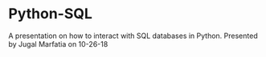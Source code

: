 # Python-SQL
A presentation on how to interact with SQL databases in Python. Presented by Jugal Marfatia on 10-26-18
